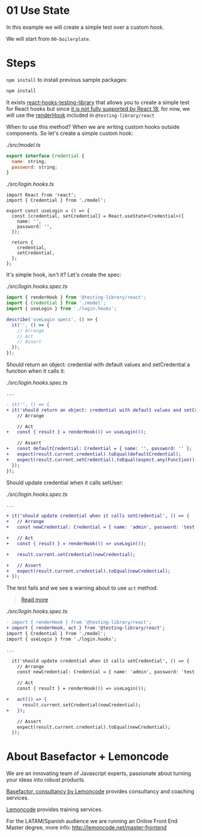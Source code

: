# 01 Use State

In this example we will create a simple test over a custom hook.

We will start from `00-boilerplate`.

# Steps

`npm install` to install previous sample packages:

```bash
npm install
```

It exists [react-hooks-testing-library](https://github.com/testing-library/react-hooks-testing-library) that allows you to create a simple test for React hooks but since [it is not fully supported by React 18](https://github.com/testing-library/react-hooks-testing-library#a-note-about-react-18-support), for now, we will use the [renderHook](https://testing-library.com/docs/react-testing-library/api/#renderhook) included in `@testing-library/react`

When to use this method? When we are writing custom hooks outside components. So let's create a simple custom hook:

_./src/model.ts_

```javascript
export interface Credential {
  name: string;
  password: string;
}
```

_./src/login.hooks.ts_

```tsx
import React from 'react';
import { Credential } from './model';

export const useLogin = () => {
  const [credential, setCredential] = React.useState<Credential>({
    name: '',
    password: '',
  });

  return {
    credential,
    setCredential,
  };
};
```

It's simple hook, isn't it? Let's create the spec:

_./src/login.hooks.spec.ts_

```javascript
import { renderHook } from '@testing-library/react';
import { Credential } from './model';
import { useLogin } from './login.hooks';

describe('useLogin specs', () => {
  it('', () => {
    // Arrange
    // Act
    // Assert
  });
});
```

Should return an object: credential with default values and setCredential a function when it calls it:

_./src/login.hooks.spec.ts_

```diff
...

- it('', () => {
+ it('should return an object: credential with default values and setCredential a function when it calls it', () => {
    // Arrange

    // Act
+   const { result } = renderHook(() => useLogin());

    // Assert
+   const defaultCredential: Credential = { name: '', password: '' };
+   expect(result.current.credential).toEqual(defaultCredential);
+   expect(result.current.setCredential).toEqual(expect.any(Function));
  });
});

```

Should update credential when it calls setUser:

_./src/login.hooks.spec.ts_

```diff
...

+ it('should update credential when it calls setCredential', () => {
+   // Arrange
+   const newCredential: Credential = { name: 'admin', password: 'test' };

+   // Act
+   const { result } = renderHook(() => useLogin());

+   result.current.setCredential(newCredential);

+   // Assert
+   expect(result.current.credential).toEqual(newCredential);
+ });

```

The test fails and we see a warning about to use `act` method.

> [Read more](https://reactjs.org/docs/test-utils.html#act)

_./src/login.hooks.spec.ts_

```diff
- import { renderHook } from '@testing-library/react';
+ import { renderHook, act } from '@testing-library/react';
import { Credential } from './model';
import { useLogin } from './login.hooks';

...

  it('should update credential when it calls setCredential', () => {
    // Arrange
    const newCredential: Credential = { name: 'admin', password: 'test' };

    // Act
    const { result } = renderHook(() => useLogin());

+   act(() => {
      result.current.setCredential(newCredential);
+   });

    // Assert
    expect(result.current.credential).toEqual(newCredential);
  });

```

# About Basefactor + Lemoncode

We are an innovating team of Javascript experts, passionate about turning your ideas into robust products.

[Basefactor, consultancy by Lemoncode](http://www.basefactor.com) provides consultancy and coaching services.

[Lemoncode](http://lemoncode.net/services/en/#en-home) provides training services.

For the LATAM/Spanish audience we are running an Online Front End Master degree, more info: http://lemoncode.net/master-frontend

